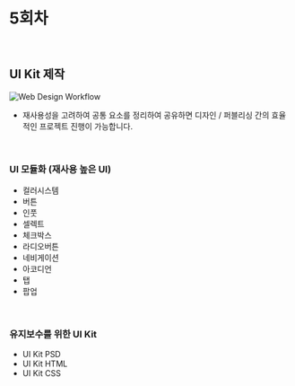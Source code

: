 # 5회차

<br>

## UI Kit 제작
![Web Design Workflow](https://i.imgur.com/Qh7nkfG.png)
- 재사용성을 고려하여 공통 요소를 정리하여 공유하면 디자인 / 퍼블리싱 간의 효율적인 프로젝트 진행이 가능합니다.

<br>

### UI 모듈화 (재사용 높은 UI)

- 컬러시스템
- 버튼
- 인풋
- 셀렉트
- 체크박스
- 라디오버튼
- 네비게이션
- 아코디언
- 탭
- 팝업

<br>

### 유지보수를 위한 UI Kit

- UI Kit PSD
- UI Kit HTML
- UI Kit CSS